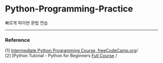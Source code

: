 # Python-Programming-Practice
빠르게 파이썬 문법 연습


***
### Reference 
[1] [Intermediate Python Programming Course, freeCodeCamp.org](https://youtu.be/HGOBQPFzWKo)/  <br/>
[2] [Python Tutorial - Python for Beginners [Full Course](https://youtu.be/_uQrJ0TkZlc) / <br/>
